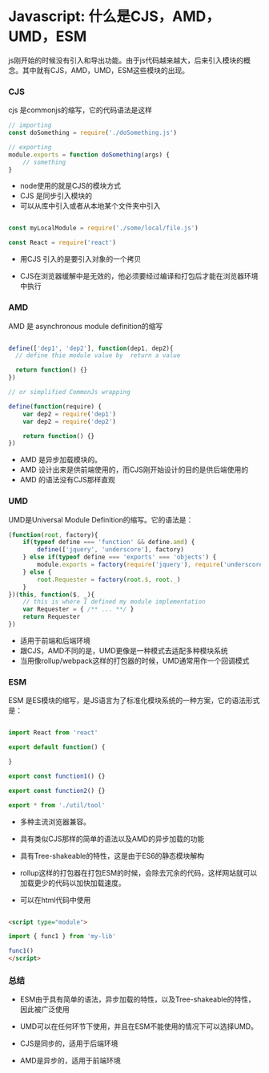 # Javascript: 什么是CJS，AMD，UMD，ESM

js刚开始的时候没有引入和导出功能。由于js代码越来越大，后来引入模块的概念。其中就有CJS，AMD，UMD，ESM这些模块的出现。

### CJS

cjs 是commonjs的缩写，它的代码语法是这样

```js
// importing 
const doSomething = require('./doSomething.js')

// exporting
module.exports = function doSomething(args) {
    // something
}

```

- node使用的就是CJS的模块方式
- CJS 是同步引入模块的
- 可以从库中引入或者从本地某个文件夹中引入

```js

const myLocalModule = require('./some/local/file.js')

const React = require('react')

```

- 用CJS 引入的是要引入对象的一个拷贝

- CJS在浏览器缓解中是无效的，他必须要经过编译和打包后才能在浏览器环境中执行

### AMD

AMD 是 asynchronous module definition的缩写

```js

define(['dep1', 'dep2'], function(dep1, dep2){
  // define thie module value by  return a value

  return function() {}
})

// or simplified CommonJs wrapping

define(function(require) {
    var dep2 = require('dep1')
    var dep2 = require('dep2')

    return function() {}
})
```

- AMD 是异步加载模块的。
- AMD 设计出来是供前端使用的，而CJS刚开始设计的目的是供后端使用的
- AMD 的语法没有CJS那样直观

### UMD 

UMD是Universal Module Definition的缩写。它的语法是：

```js
(function(root, factory){
    if(typeof define === 'function' && define.amd) {
        define(['jquery', 'underscore'], factory)
    } else if(typeof define === 'exports' === 'objects') {
        module.exports = factory(require('jquery'), require('underscore'))
    } else {
        root.Requester = factory(root.$, root._)
    }
})(this, function($, _){
    // this is where I defined my module implementation
    var Requester = { /** ... **/ }
    return Requester
})

```

- 适用于前端和后端环境
- 跟CJS，AMD不同的是，UMD更像是一种模式去适配多种模块系统
- 当用像rollup/webpack这样的打包器的时候，UMD通常用作一个回调模式


### ESM

ESM 是ES模块的缩写，是JS语言为了标准化模块系统的一种方案，它的语法形式是：

```js

import React from 'react'

export default function() {

}

export const function1() {}

export const function2() {}

export * from './util/tool'

```


- 多种主流浏览器兼容。

- 具有类似CJS那样的简单的语法以及AMD的异步加载的功能

- 具有Tree-shakeable的特性，这是由于ES6的静态模块解构

- rollup这样的打包器在打包ESM的时候，会除去冗余的代码，这样网站就可以加载更少的代码以加快加载速度。

- 可以在html代码中使用

```html

<script type="module">

import { func1 } from 'my-lib'

func1()
</script>
```

### 总结

- ESM由于具有简单的语法，异步加载的特性，以及Tree-shakeable的特性，因此被广泛使用

- UMD可以在任何环节下使用，并且在ESM不能使用的情况下可以选择UMD。

- CJS是同步的，适用于后端环境

- AMD是异步的，适用于前端环境